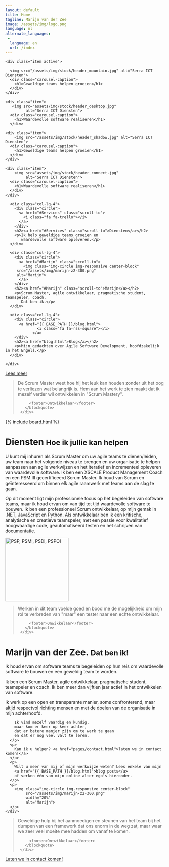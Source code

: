 ```yaml
---
layout: default
title: Home
tagline: Marijn van der Zee
image: /assets/img/logo.png
language: nl
alternate_languages:
 -
  language: en
  url: /index
---
```


<div id="myCarousel" class="carousel slide" data-ride="carousel">
  <!--   
  <ol class="carousel-indicators">
    <li data-target="#myCarousel" data-slide-to="0" class="active"></li>
    <li data-target="#myCarousel" data-slide-to="1"></li>
  </ol>
   -->  
  <div class="carousel-inner" role="listbox">

    <div class="item active">

      <img src="/assets/img/stock/header_mountain.jpg" alt="Serra ICT Diensten">
      <div class="carousel-caption">
        <h1>Geweldige teams helpen groeien</h1>
      </div>
    </div>

    <div class="item">
       <img src="assets/img/stock/header_desktop.jpg"
             alt="Serra ICT Diensten">
      <div class="carousel-caption">
        <h1>Waardevolle software realiseren</h1>
      </div> 
   </div>
    
    <div class="item">
        <img src="/assets/img/stock/header_shadow.jpg" alt="Serra ICT Diensten">
      <div class="carousel-caption">
        <h1>Geweldige teams helpen groeien</h1>
      </div>
    </div>

    <div class="item">
        <img src="assets/img/stock/header_connect.jpg"
             alt="Serra ICT Diensten">
      <div class="carousel-caption">
        <h1>Waardevolle software realiseren</h1>
      </div>
    </div>
    
  </div>
  <!-- 
  <a class="left carousel-control" href="#myCarousel" role="button" data-slide="prev">
    <span class="glyphicon glyphicon-chevron-left" aria-hidden="true"></span>
    <span class="sr-only">Previous</span>
  </a>
  <a class="right carousel-control" href="#myCarousel" role="button" data-slide="next">
    <span class="glyphicon glyphicon-chevron-right" aria-hidden="true"></span>
    <span class="sr-only">Next</span>
  </a>
   -->
</div>

<div class="marketing header">
  <div class="container marketing">
    <div class="row">
 
      <div class="col-lg-4">
        <div class="circle">
          <a href="#Services" class="scroll-to">
            <i class="fa fa-trello"></i>
          </a>
        </div>
        <h2><a href="#Services" class="scroll-to">Diensten</a></h2>
        <p>Ik help geweldige teams groeien en
           waardevolle software opleveren.</p>
      </div>
         
      <div class="col-lg-4">
        <div class="circle">
          <a href="#Marijn" class="scroll-to">
            <img class="img-circle img-responsive center-block" 
         src="/assets/img/marijn-z2-300.png" 
         alt="Marijn">
          </a>
        </div>
        <h2><a href="#Marijn" class="scroll-to">Marijn</a></h2>
        <p>Scrum Master, agile ontwikkelaar, pragmatische student, teamspeler, coach. 
           Dat ben ik.</p>
      </div>

      <div class="col-lg-4">
        <div class="circle">
          <a href="{{ BASE_PATH }}/blog.html">
                  <i class="fa fa-rss-square"></i>
                </a>
        </div>
        <h2><a href="blog.html">Blog</a></h2>
        <p>Mijn gedachten over Agile Software Development, hoofdzakelijk in het Engels.</p>
      </div>    
    
    </div>
  </div>
</div>

<div class="container text-center">
  <a href="#Availability" 
     class="btn btn-primary scroll-to"
     style="margin-top: -20px;">Lees meer</a>
</div>

<div class="container marketing">

  <div class="divider"></div>

  <div class="row">
     <div class="col-md-12">
       <blockquote>
          <!--
          <p>The Scrum Master really knows how to keep it (mostly sessions) fun without losing sight of what's important. Seeing him work makes me want to develop myself more into Scrum Mastery.</p>
          -->
          <p>De Scrum Master weet hoe hij het leuk kan houden zonder uit het oog te verliezen wat belangrijk is. 
          Hem aan het werk te zien maakt dat ik mezelf verder wil ontwikkelen in "Scrum Mastery".</p>

         <footer>Ontwikkelaar</footer>
       </blockquote>
     </div>
  </div>


  <a id="Availability"></a>

  {% include board.html %}

  <div class="row about">
    <div class="col-md-12">
      <a id="Services"></a>
      <h1>Diensten <small>Hoe ik jullie kan helpen</small></h1> 
      <!--
      <p>You can hire me as an Agile Coach or Scrum Master to serve-slash-lead your Scrum team, take your agile teams to the next level and help your organization adapt to agile software delivery.
      I am a PSM I certified Scrum Master and a certified Professional Scrum Practicioner.</p>
      <p>At this point in time, my professional focus is on coaching and guiding software teams, but I do like to deliver value as an agile developer from time to time.
      I am a professional Scrum developer, comfortable in .NET, JavaScript and Python. As a developer, I am a critical, analytical and creative team player with a passion for high quality code, automated testing and writing documentation.</p>
      -->
      <p>U kunt mij inhuren als Scrum Master om uw agile teams te dienen/leiden, 
      uw team naar het volgende niveau te brengen
      en uw organisatie te helpen aanpassen aan agile werkwijzen 
      en het iteratief en incrementeel opleveren van waardevolle software.
      Ik ben een XSCALE Product Management Coach en 
      een PSM III gecertificeerd Scrum Master. Ik houd van Scrum 
      en geïnteresseerd om binnen elk agile raamwerk met teams aan de slag te gaan.
      </p>
      <p>Op dit moment ligt mijn professionele focus op het begeleiden van software teams,
      maar ik houd ervan om van tijd tot tijd waardevolle software te bouwen.
      Ik ben een professioneel Scrum ontwikkelaar, op mijn gemak in .NET, JavaScript en Python.
      Als ontwikkelaar ben ik een kritische, analytische en creatieve teamspeler,
      met een passie voor kwalitatief hoogwaardige code, geautomatiseerd testen en het schrijven van documentatie.        
      </p>
      <p class="text-center">
        <a href="https://www.scrum.org/User-Profile/userId/121566"
           title="scrum.org - Professional Sticky Master">
          <img src="/assets/img/PSMI.png"
               alt="PSP, PSMI, PSDI, PSPOI"
               width="200px">
        </a>
      </p>
    </div>
  </div>

  <div class="divider"></div>

  <div class="row">
     <div class="col-md-12">
       <blockquote>
         <!-- 
         <p>Working on this team felt really good and gave me the opportunity to expand my role from "just" a tester to a developer.</p>
         -->
         <p>
           Werken in dit team voelde goed en bood me de mogelijkheid om mijn rol
           te verbreden van "maar" een tester naar een echte ontwikkelaar.
         </p>

         <footer>Onwikkelaar</footer>
       </blockquote>
     </div>
  </div>

  <div class="divider"></div>

  <div class="row about">
    <div class="col-md-12">
      <a id="Marijn"></a>
      <h1>Marijn van der Zee. <small>Dat ben ik!</small></h1> 
      <p>
        Ik houd ervan om software teams te begeleiden 
        op hun reis 
        om waardevolle software te bouwen
        en een geweldig team te worden.
      </p>
      <p>
       Ik ben een Scrum Master, agile ontwikkelaar, 
       pragmatische student, teamspeler en coach.
       Ik ben meer dan vijftien jaar actief in het ontwikkelen van software.
      </p>
      <p>
        Ik werk op een open en transparante manier,
        soms confronterend,
        maar altijd respectvol richting mensen 
        en met de doelen van de organisatie in mijn achterhoofd.

        Ik vind mezelf vaardig en kundig,
        maar kom er keer op keer achter,
        dat er betere manier zijn om te werk te gaan
        en dat er nog veel valt te leren.
      </p>
      <p>
        Kan ik u helpen? <a href="pages/contact.html">laten we in contact komen!</a>
      </p>
      <p>
        Wilt u meer van mij of mijn werkwijze weten? Lees enkele van mijn 
        <a href="{{ BASE_PATH }}/blog.html">blog posts</a> 
        of verken één van mijn online alter ego's hieronder.
      </p>
      <p>
        <img class="img-circle img-responsive center-block" 
             src="/assets/img/marijn-z2-300.png" 
             width="20%"
             alt="Marijn">
      </p>
    </div>
  </div>

  <div class="divider"></div>

  <div class="row">
     <div class="col-md-12">
       <blockquote>
         <!-- 
         <p>Great help in encouraging the team to ditch a certain framework that bothered us greatly but we found hard to get rid of.</p>         
         -->
         <p>Geweldige hulp bij het aanmoedigen en steunen van het team
         bij het dumpen van een framework dat ons enorm in de weg zat,
         maar waar we zeer veel moeite mee hadden om vanaf te komen.</p>

         <footer>Ontwikkelaar</footer>
       </blockquote>
     </div>
  </div>

  <div class="divider"></div>

  <a id="Availability"></a>
  <div class="row featurette">
    <div class="col-md-12">
      <p><a href="pages/contact.html" class="btn btn-primary">Laten we in contact komen!</a></p>
    </div>

  </div>

</div>


